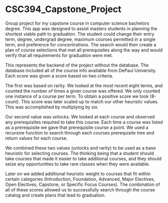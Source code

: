 # CSC394_Capstone_Project
Group project for my capstone course in computer science bachelors degree. This app was designed to assist masters students 
in planning the shortest viable path to graduation. The student could change their entry term, degree, undergrad degree, maximum 
courses permitted in a single term, and preference for concentrations. The search would then create a plan of course selections 
that met all prerequisites along the way and would verify that all requirements for graduation were met.


This represents the backend of the project without the database. The database included all of the course info available from 
DePaul University. Each score was given a score based on two criteria. 

The first was based on rarity. We looked at the most recent eight terms, and counted the number of times a given course was offered. 
We only counted one instance of a course per term. To obtain a positive score we took (8-count). This score was later scaled up to 
match our other heuristic values. This was accomplished by multiplying by six. 

Our second value was unlocks. We looked at each course and observed any prerequisites required to take this course. Each time a 
course was listed as a prerequisite we gave that prerequisite course a point. We used a recursive function to search through each 
courses prerequisite tree and return values for each course.

We combined these two values (unlocks and rarity) to be used as a base heuristic for selecting courses. The thinking being that
a student should take courses that made it easier to take additional courses, and they should seize any opportunities to take
rare classes when they were available.

Later on we added additional heuristic weight to courses that fit within certain categories (Introduction, Foundation, Advanced,
Major Electives, Open Electives, Capstone, or Specific Focus Courses). The combination of all of these scores allowed us to successfully
search through the course catalog and create plans that lead to graduation.
